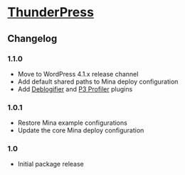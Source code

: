 # [ThunderPress](https://github.com/asmbs/thunderpress)

## Changelog

### 1.1.0

-   Move to WordPress 4.1.x release channel
-   Add default shared paths to Mina deploy configuration
-   Add [Deblogifier](https://github.com/asmbs/wp-deblogify) and
    [P3 Profiler](https://wordpress.org/plugins/p3-profiler/) plugins

### 1.0.1

-   Restore Mina example configurations
-   Update the core Mina deploy configuration

### 1.0

-   Initial package release
